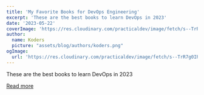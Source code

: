 ```yaml
---
title: 'My Favorite Books for DevOps Engineering'
excerpt: 'These are the best books to learn DevOps in 2023'
date: '2023-05-22'
coverImage: 'https://res.cloudinary.com/practicaldev/image/fetch/s--TrR7g0IR--/c_imagga_scale,f_auto,fl_progressive,h_420,q_auto,w_1000/https://dev-to-uploads.s3.amazonaws.com/uploads/articles/u5i6w2lggq0me2lbv0oo.png'
author:
  name: Koders
  picture: "assets/blog/authors/koders.png"
ogImage:
  url: 'https://res.cloudinary.com/practicaldev/image/fetch/s--TrR7g0IR--/c_imagga_scale,f_auto,fl_progressive,h_420,q_auto,w_1000/https://dev-to-uploads.s3.amazonaws.com/uploads/articles/u5i6w2lggq0me2lbv0oo.png'
---
```


These are the best books to learn DevOps in 2023

[Read more](https://dev.to/javinpaul/my-favorite-books-for-devops-engineering-591o)
